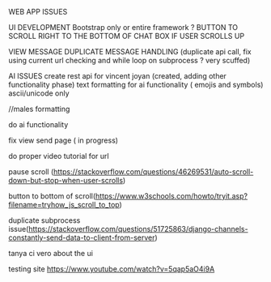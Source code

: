 WEB APP ISSUES

UI DEVELOPMENT
Bootstrap only or entire framework ? 
BUTTON TO SCROLL RIGHT TO THE BOTTOM OF CHAT BOX IF USER SCROLLS UP

VIEW MESSAGE
DUPLICATE MESSAGE HANDLING (duplicate api call, fix using current url checking and while loop on subprocess ? very scuffed)

AI ISSUES
create rest api for vincent joyan (created, adding other functionality phase)
text formatting for ai functionality ( emojis and symbols) ascii/unicode only

//males formatting

do ai functionality

fix view send page ( in progress)

do proper video tutorial for url 

pause scroll (https://stackoverflow.com/questions/46269531/auto-scroll-down-but-stop-when-user-scrolls)

button to bottom of scroll(https://www.w3schools.com/howto/tryit.asp?filename=tryhow_js_scroll_to_top)

duplicate subprocess issue(https://stackoverflow.com/questions/51725863/django-channels-constantly-send-data-to-client-from-server)


tanya ci vero about the ui


testing site https://www.youtube.com/watch?v=5qap5aO4i9A